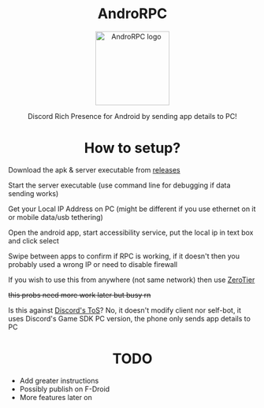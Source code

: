 <H1 align="center">AndroRPC</H1>

<p align="center">
  <img src="https://raw.githubusercontent.com/mustafakhalaf-git/AndroRPC/main/AndroRPC-android-app/newlogo" align="center" width="150" height="150" alt="AndroRPC logo">
</p>
<p align="center">Discord Rich Presence for Android by sending app details to PC!</p>

<H1 align="center">How to setup?</H1>

Download the apk & server executable from [releases](https://github.com/mustafakhalaf-git/AndroRPC/releases)

Start the server executable (use command line for debugging if data sending works)

Get your Local IP Address on PC (might be different if you use ethernet on it or mobile data/usb tethering)

Open the android app, start accessibility service, put the local ip in text box and click select

Swipe between apps to confirm if RPC is working, if it doesn't then you probably used a wrong IP or need to disable firewall

If you wish to use this from anywhere (not same network) then use [ZeroTier](https://www.zerotier.com/)

~~this probs need more work later but busy rn~~


Is this against [Discord's ToS](https://discord.com/terms)?
No, it doesn't modify client nor self-bot, it uses Discord's Game SDK PC version, the phone only sends app details to PC

<H1 align="center">TODO</H1>

* Add greater instructions
* Possibly publish on F-Droid
* More features later on
